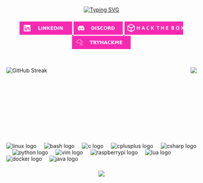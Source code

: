 <!-- ### Hi there 👋 -->

<!--
**KSHMR1337/KSHMR1337** is a ✨ _special_ ✨ repository because its `README.md` (this file) appears on your GitHub profile.

Here are some ideas to get you started:

- 🔭 I’m currently working on ...
- 🌱 I’m currently learning ...
- 👯 I’m looking to collaborate on ...
- 🤔 I’m looking for help with ...
- 💬 Ask me about ...
- 📫 How to reach me: ...
- 😄 Pronouns: ...
- ⚡ Fun fact: ...
-->
###

<p align="center">
  <a href="https://git.io/typing-svg">
    <img src="https://readme-typing-svg.herokuapp.com?font=Fira+Code&size=30&pause=1000&color=F729B1&center=true&random=false&width=435&lines=Hi+there;I'm+Marko" alt="Typing SVG" />
  </a>
</p>

###

<p align="center">
  <a href="https://www.linkedin.com/in/marko-%C5%BEarkovi%C4%87-119951122/" target="_blank">
    <img src="./pictures/linkedinlogo.svg" height="35" alt="linkedin logo"  />
  </a>
  <a href="_kshmr_" target="_blank">
    <img src="./pictures/discordlogo.svg" height="35" alt="discord logo"  />
  </a>
  <a href="https://app.hackthebox.com/profile/843711" target="_blank">
    <img src="./pictures/htblogo.svg" height="35" alt="hackthebox logo"  />
  </a>
  <a href="https://tryhackme.com/p/MarkoZarkovic" target="_blank">
    <img src="./pictures/tryhackmelogo.svg" height="35" alt="tryhackme logo"  />
  </a>


</p>

<br/>

<p align="center" style="clear: both;">
  <a href="https://git.io/streak-stats">
    <img align="left" height=200 src="https://streak-stats.demolab.com?user=KSHMR1337&theme=synthwave&hide_border=true&date_format=j%20M%5B%20Y%5D&card_width=420" alt="GitHub Streak" />
  </a>
  <a href="https://github.com/anuraghazra/github-readme-stats">
    <img align="right" height=200 src="https://github-readme-stats.vercel.app/api/top-langs/?username=KSHMR1337&title_color=F729B1FF&text_color=ffffff&icon_color=61dafb&bg_color=2b213a&langs_count=8&layout=compact&border_color=61dafb&hide_border=true&size_weight=0.5&count_weight=0.5" />
  </a> 
</p>


###

<br/><br/><br/><br/><br/><br/><br/><br/><br/><br/>

<p align="left" style="clear: both;">
  <img src="https://cdn.jsdelivr.net/gh/devicons/devicon/icons/linux/linux-original.svg" height="30" alt="linux logo"  />
  <img width="12" />
  <img src="https://cdn.jsdelivr.net/gh/devicons/devicon/icons/bash/bash-original.svg" height="30" alt="bash logo"  />
  <img width="12" />
  <img src="https://cdn.jsdelivr.net/gh/devicons/devicon/icons/c/c-plain.svg" height="30" alt="c logo"  />
  <img width="12" />
  <img src="https://cdn.jsdelivr.net/gh/devicons/devicon/icons/cplusplus/cplusplus-plain.svg" height="30" alt="cplusplus logo"  />
  <img width="12" />
  <img src="https://cdn.jsdelivr.net/gh/devicons/devicon/icons/csharp/csharp-plain.svg" height="30" alt="csharp logo"  />
  <img width="12" />
  <img src="https://cdn.jsdelivr.net/gh/devicons/devicon/icons/python/python-original.svg" height="30" alt="python logo"  />
  <img width="12" />
  <img src="https://cdn.jsdelivr.net/gh/devicons/devicon/icons/vim/vim-original.svg" height="30" alt="vim logo"  />
  <img width="12" />
  <img src="https://cdn.jsdelivr.net/gh/devicons/devicon/icons/raspberrypi/raspberrypi-original.svg" height="30" alt="raspberrypi logo"  />
  <img width="12" />
  <img src="https://cdn.jsdelivr.net/gh/devicons/devicon/icons/lua/lua-original.svg" height="30" alt="lua logo"  />
  <img width="12" />
  <img src="https://cdn.jsdelivr.net/gh/devicons/devicon/icons/docker/docker-original.svg" height="30" alt="docker logo"  />
  <img width="12" />
  <img src="https://cdn.jsdelivr.net/gh/devicons/devicon/icons/java/java-original.svg" height="30" alt="java logo"  />
</p>

###

<p align="center">

  <a href="https://spotify-github-profile.vercel.app/api/view?uid=31fxwmoknmymjzzmcyr6bslxmsuu&redirect=true">
  <img src="https://spotify-github-profile.vercel.app/api/view?uid=31fxwmoknmymjzzmcyr6bslxmsuu&cover_image=true&theme=novatorem&show_offline=true&background_color=121212&interchange=false&bar_color=f729b1&bar_color_cover=false"/>

<p/>

###

